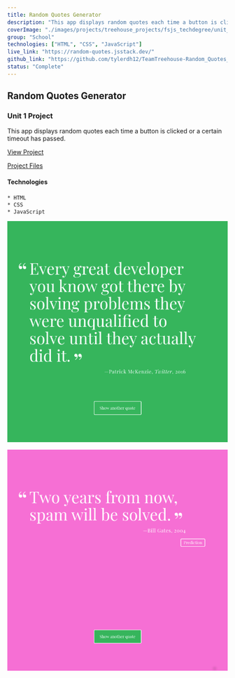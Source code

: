```yaml
---
title: Random Quotes Generator
description: "This app displays random quotes each time a button is clicked or a certain timeout has passed."
coverImage: "./images/projects/treehouse_projects/fsjs_techdegree/unit_projects/project_1/Random-Quotes-Generator.png"
group: "School"
technologies: ["HTML", "CSS", "JavaScript"]
live_link: "https://random-quotes.jsstack.dev/"
github_link: "https://github.com/tylerdh12/TeamTreehouse-Random_Quotes_Generator-Unit-1-Project"
status: "Complete"
---
```


## Random Quotes Generator

### Unit 1 Project

This app displays random quotes each time a button is clicked or a certain timeout has passed.

[View Project](https://random-quotes.jsstack.dev/)

[Project Files](https://github.com/tylerdh12/TeamTreehouse-Random_Quotes_Generator-Unit-1-Project)

#### Technologies

    * HTML
    * CSS
    * JavaScript

![Project Image 1](../images/projects/treehouse_projects/fsjs_techdegree/unit_projects/project_1/Random-Quotes-Generator.png)

![Project Image 2](../images/projects/treehouse_projects/fsjs_techdegree/unit_projects/project_1/Random-Quotes-Generator-2.png)
